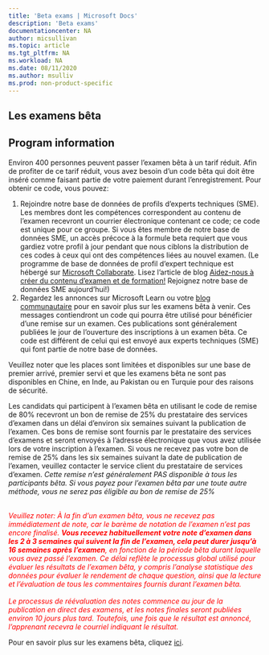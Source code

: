 ```yaml
---
title: 'Beta exams | Microsoft Docs'
description: 'Beta exams' 
documentationcenter: NA 
author: micsullivan
ms.topic: article
ms.tgt_pltfrm: NA
ms.workload: NA
ms.date: 08/11/2020
ms.author: msulliv
ms.prod: non-product-specific
---
```

## Les examens bêta

## Program information

Environ 400 personnes peuvent passer l’examen bêta à un tarif réduit. Afin de profiter de ce tarif réduit, vous avez besoin d’un code bêta qui doit être inséré comme faisant partie de votre paiement durant l’enregistrement. Pour obtenir ce code, vous pouvez:

1. Rejoindre notre base de données de profils d’experts techniques (SME). Les membres dont les compétences correspondent au contenu de l’examen recevront un courrier électronique contenant ce code; ce code est unique pour ce groupe. Si vous êtes membre de notre base de données SME, un accès précoce à la formule beta requiert que vous gardiez votre profil à jour pendant que nous ciblons la distribution de ces codes à ceux qui ont des compétences liées au nouvel examen. (Le programme de base de données de profil d’expert technique est hébergé sur [Microsoft Collaborate](https://aka.ms/collaborate). Lisez l’article de blog [Aidez-nous à créer du contenu d’examen et de formation!](/learn/certifications/posts/help-us-create-exams-and-learning-content) Rejoignez notre base de données SME aujourd’hui!)
2. Regardez les annonces sur Microsoft Learn ou votre [blog communautaire](https://www.microsoft.com/en-us/learning/community-blog.aspx) pour en savoir plus sur les examens bêta à venir. Ces messages contiendront un code qui pourra être utilisé pour bénéficier d’une remise sur un examen. Ces publications sont généralement publiées le jour de l’ouverture des inscriptions à un examen bêta. Ce code est différent de celui qui est envoyé aux experts techniques (SME) qui font partie de notre base de données.

Veuillez noter que les places sont limitées et disponibles sur une base de premier arrivé, premier servi et que les examens bêta ne sont pas disponibles en Chine, en Inde, au Pakistan ou en Turquie pour des raisons de sécurité.

Les candidats qui participent à l’examen bêta en utilisant le code de remise de 80% recevront un bon de remise de 25% du prestataire des services d’examen dans un délai d’environ six semaines suivant la publication de l’examen. Ces bons de remise sont fournis par le prestataire des services d’examens et seront envoyés à l’adresse électronique que vous avez utilisée lors de votre inscription à l’examen. Si vous ne recevez pas votre bon de remise de 25% dans les six semaines suivant la date de publication de l’examen, veuillez contacter le service client du prestataire de services d’examen. _Cette remise n’est généralement PAS disponible à tous les participants bêta. Si vous payez pour l’examen bêta par une toute autre méthode, vous ne serez pas éligible au bon de remise de 25%_
<br/><br/>
<div><font color='red'><em>
Veuillez noter: À la fin d’un examen bêta, vous ne recevez pas immédiatement de note, car le barème de notation de l’examen n’est pas encore finalisé. <strong>Vous recevez habituellement votre note d’examen dans les 2 à 3 semaines qui suivent la fin de l’examen, cela peut durer jusqu’à 16 semaines après l’examen</strong>, en fonction de la période bêta durant laquelle vous avez passé l’examen. Ce délai reflète le processus global utilisé pour évaluer les résultats de l’examen bêta, y compris l’analyse statistique des données pour évaluer le rendement de chaque question, ainsi que la lecture et l’évaluation de tous les commentaires fournis durant l’examen bêta.</em></font></div>
<br/>
<div><font color='red'><em>Le processus de réévaluation des notes commence au jour de la publication en direct des examens, et les notes finales seront publiées environ 10 jours plus tard. Toutefois, une fois que le résultat est annoncé, l’apprenant recevra le courriel indiquant le résultat.</em></font></div>

Pour en savoir plus sur les examens bêta, cliquez [ici](/learn/certifications/certification-exams#participating-in-beta-exams).
